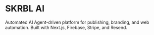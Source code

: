 # SKRBL AI

Automated AI Agent-driven platform for publishing, branding, and web automation. Built with Next.js, Firebase, Stripe, and Resend. 
